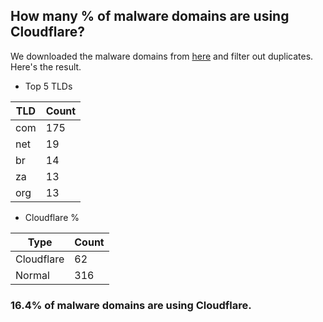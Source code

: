## How many % of malware domains are using Cloudflare?


We downloaded the malware domains from [here](https://urlhaus.abuse.ch) and filter out duplicates.
Here's the result.


[//]: # (start replacement)


- Top 5 TLDs

| TLD | Count |
| --- | --- |
| com | 175 |
| net | 19 |
| br | 14 |
| za | 13 |
| org | 13 |


- Cloudflare %

| Type | Count |
| --- | --- |
| Cloudflare | 62 |
| Normal | 316 |


### 16.4% of malware domains are using Cloudflare.